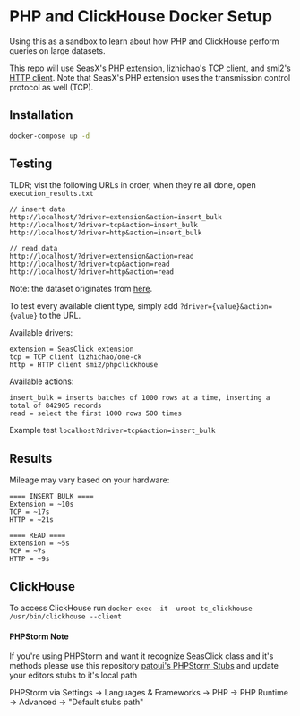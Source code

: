 # PHP and ClickHouse Docker Setup

Using this as a sandbox to learn about how PHP and ClickHouse perform queries on large datasets.

This repo will use SeasX's [PHP extension](https://github.com/SeasX/SeasClick), lizhichao's [TCP client](https://github.com/lizhichao/one-ck), and smi2's [HTTP client](https://github.com/smi2/phpClickHouse). Note that SeasX's PHP extension uses the transmission control protocol as well (TCP).

## Installation

```bash
docker-compose up -d
```

## Testing

TLDR; vist the following URLs in order, when they're all done, open `execution_results.txt`

```
// insert data
http://localhost/?driver=extension&action=insert_bulk
http://localhost/?driver=tcp&action=insert_bulk
http://localhost/?driver=http&action=insert_bulk

// read data
http://localhost/?driver=extension&action=read
http://localhost/?driver=tcp&action=read
http://localhost/?driver=http&action=read
```

Note: the dataset originates from [here](https://clickhouse.com/docs/en/getting-started/example-datasets/opensky).

To test every available client type, simply add `?driver={value}&action={value}` to the URL.

Available drivers:
```
extension = SeasClick extension
tcp = TCP client lizhichao/one-ck
http = HTTP client smi2/phpclickhouse
```

Available actions:
```
insert_bulk = inserts batches of 1000 rows at a time, inserting a total of 842905 records
read = select the first 1000 rows 500 times
```

Example test `localhost?driver=tcp&action=insert_bulk`

## Results

Mileage may vary based on your hardware:
```
==== INSERT BULK ====
Extension = ~10s
TCP = ~17s
HTTP = ~21s

==== READ ====
Extension = ~5s
TCP = ~7s
HTTP = ~9s
```

## ClickHouse

To access ClickHouse run `docker exec -it -uroot tc_clickhouse /usr/bin/clickhouse --client`

#### PHPStorm Note

If you're using PHPStorm and want it recognize SeasClick class and it's methods please use this repository [patoui's PHPStorm Stubs](https://github.com/patoui/phpstorm-stubs/) and update your editors stubs to it's local path

PHPStorm via Settings -> Languages & Frameworks -> PHP -> PHP Runtime -> Advanced -> "Default stubs path"
